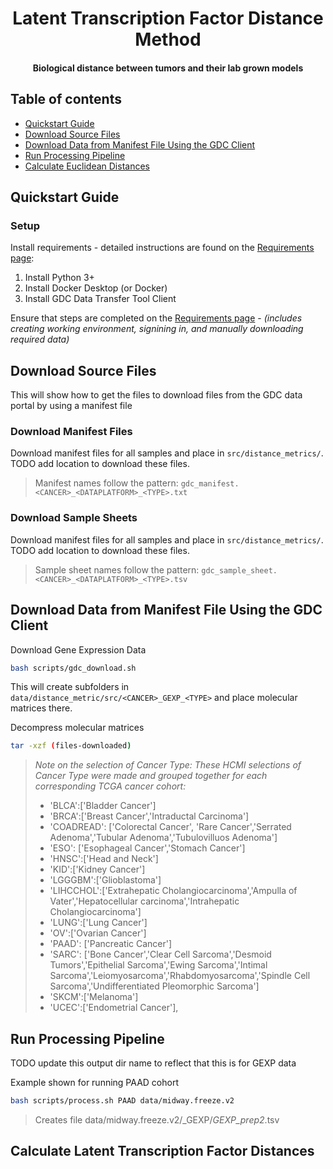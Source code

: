<h1 align="center">Latent Transcription Factor Distance Method</h1>
<h4 align="center">Biological distance between tumors and their lab grown models</h4>


## Table of contents
- [Quickstart Guide](#quickstart-guide)
- [Download Source Files](#download-source-files)
- [Download Data from Manifest File Using the GDC Client](#download-data-from-manifest-file-using-the-gdc-client)
- [Run Processing Pipeline](#run-processing-pipeline)
- [Calculate Euclidean Distances](#calculate-euclidean-distances)



## Quickstart Guide

### Setup

Install requirements - detailed instructions are found on the [Requirements page](doc/requirements.md):

1. Install Python 3+
2. Install Docker Desktop (or Docker)
4. Install GDC Data Transfer Tool Client

Ensure that steps are completed on the [Requirements page](doc/requirements.md) - *(includes creating working environment, signining in, and manually downloading required data)*

## Download Source Files

This will show how to get the files to download files from the GDC data portal by using a manifest file

### Download Manifest Files

Download manifest files for all samples and place in `src/distance_metrics/`. TODO add location to download these files.

> Manifest names follow the pattern: `gdc_manifest.<CANCER>_<DATAPLATFORM>_<TYPE>.txt`

### Download Sample Sheets

Download manifest files for all samples and place in `src/distance_metrics/`. TODO add location to download these files.

> Sample sheet names follow the pattern: `gdc_sample_sheet.<CANCER>_<DATAPLATFORM>_<TYPE>.tsv`

## Download Data from Manifest File Using the GDC Client
Download Gene Expression Data
```bash
bash scripts/gdc_download.sh
```

This will create subfolders in `data/distance_metric/src/<CANCER>_GEXP_<TYPE>` and place molecular matrices there.

Decompress molecular matrices
```bash
tar -xzf (files-downloaded)
```

> *Note on the selection of Cancer Type: These HCMI selections of Cancer Type were made and grouped together for each corresponding TCGA cancer cohort:*
>
> + 'BLCA':['Bladder Cancer']
> + 'BRCA':['Breast Cancer','Intraductal Carcinoma']
> + 'COADREAD': ['Colorectal Cancer', 'Rare Cancer','Serrated Adenoma','Tubular Adenoma','Tubulovilluos Adenoma']
> + 'ESO': ['Esophageal Cancer','Stomach Cancer']
> + 'HNSC':['Head and Neck']
> + 'KID':['Kidney Cancer']
> + 'LGGGBM':['Glioblastoma']
> + 'LIHCCHOL':['Extrahepatic Cholangiocarcinoma','Ampulla of Vater','Hepatocellular carcinoma','Intrahepatic Cholangiocarcinoma']
> + 'LUNG':['Lung Cancer']
> + 'OV':['Ovarian Cancer']
> + 'PAAD': ['Pancreatic Cancer']
> + 'SARC': ['Bone Cancer','Clear Cell Sarcoma','Desmoid Tumors','Epithelial Sarcoma','Ewing Sarcoma','Intimal Sarcoma','Leiomyosarcoma','Rhabdomyosarcoma','Spindle Cell Sarcoma','Undifferentiated Pleomorphic Sarcoma']
> + 'SKCM':['Melanoma']
> + 'UCEC':['Endometrial Cancer'],


## Run Processing Pipeline
 TODO update this output dir name to reflect that this is for GEXP data

Example shown for running PAAD cohort
```bash
bash scripts/process.sh PAAD data/midway.freeze.v2
```

> Creates file data/midway.freeze.v2/<CANCER>_GEXP/<CANCER>_GEXP_prep2_<TYPE>.tsv

## Calculate Latent Transcription Factor Distances